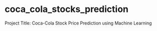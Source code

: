 # coca_cola_stocks_prediction
Project Title: Coca-Cola Stock Price Prediction using Machine Learning

